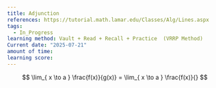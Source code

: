 ```yaml
---
title: Adjunction
references: https://tutorial.math.lamar.edu/Classes/Alg/Lines.aspx
tags:
  - In_Progress
learning method: Vault + Read + Recall + Practice  (VRRP Method)
Current date: "2025-07-21"
amount of time: 
learning score:
---
```

$$
\lim_{  x  \to  a }   \frac{f(x)}{g(x)}  = \lim_{ x \to a }   \frac{f(x)}{}
$$